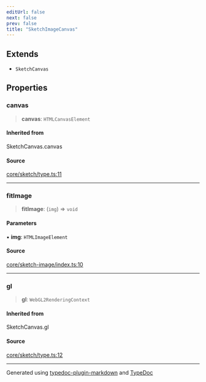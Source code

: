 ```yaml
---
editUrl: false
next: false
prev: false
title: "SketchImageCanvas"
---
```


## Extends

- `SketchCanvas`

## Properties

### canvas

> **canvas**: `HTMLCanvasElement`

#### Inherited from

SketchCanvas.canvas

#### Source

[core/sketch/type.ts:11](https://github.com/tetracalibers/sketchgl/blob/4d560c2/lib/core/sketch/type.ts#L11)

***

### fitImage

> **fitImage**: (`img`) => `void`

#### Parameters

▪ **img**: `HTMLImageElement`

#### Source

[core/sketch-image/index.ts:10](https://github.com/tetracalibers/sketchgl/blob/4d560c2/lib/core/sketch-image/index.ts#L10)

***

### gl

> **gl**: `WebGL2RenderingContext`

#### Inherited from

SketchCanvas.gl

#### Source

[core/sketch/type.ts:12](https://github.com/tetracalibers/sketchgl/blob/4d560c2/lib/core/sketch/type.ts#L12)

***
Generated using [typedoc-plugin-markdown](https://www.npmjs.com/package/typedoc-plugin-markdown) and [TypeDoc](https://typedoc.org/)
